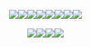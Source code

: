 <div align="center"><br><a href="https://www.gnu.org/software/bash/"><img src="https://img.shields.io/badge/GNU%20Bash-0D1117?style=flat&logo=GNU%20Bash&logoColor=hsl(0,0%,97%)&color=hsl(207,50%,7%)"></a><a href="https://svelte.dev/"><img src="https://img.shields.io/badge/Svelte-0D1117?style=flat&logo=svelte&logoColor=hsl(16,100%,59%)&color=hsl(207,50%,7%)"></a><a href="https://kotlinlang.org/"><img src="https://img.shields.io/badge/Kotlin-0D1117?&style=flat&logo=kotlin&logoColor=white"></a><a href="https://www.javascript.com/"><img src="https://img.shields.io/badge/JavaScript-0D1117?style=flat&logo=javascript&logoColor=hsl(53,84%,65%)&color=hsl(207,50%,7%)"></a><a href="https://www.typescriptlang.org/"><img src="https://img.shields.io/badge/TypeScript-0D1117?style=flat&logo=typescript&logoColor=hsl(0,0%,97%)&color=hsl(207,50%,7%)"></a><a href="https://html.com/"><img src="https://img.shields.io/badge/HTML-0D1117?style=flat&logo=html5&logoColor=hsl(16,100%,59%)&color=hsl(207,50%,7%)"></a><a href="https://www.w3.org/Style/CSS/Overview.en.html"><img src="https://img.shields.io/badge/CSS-0D1117?style=flat&logo=css3&logoColor=hsl(264,34%,36%)&color=hsl(207,50%,7%)"></a><a href="https://nodejs.org/"><img src="https://img.shields.io/badge/Node.js-0D1117?style=flat&logo=node.js&logoColor=hsl(92,52%,43%)&color=hsl(207,50%,7%)"></a><section><br><a href="https://ktortolini.github.io/random-cards/"><img src="https://github-readme-stats.vercel.app/api/pin/?username=ktortolini&repo=random-cards&show_owner=true&theme=codeSTACKr"></a><a href="https://my-coding-trainer-project-cbcb611cb5b8.herokuapp.com/"><img src="https://github-readme-stats.vercel.app/api/pin/?username=ktortolini&repo=coding-trainer&show_owner=true&theme=codeSTACKr"></a><a href="https://gist.github.com/ktortolini/582e694de174aec1ef2d893878633eec"><img src="https://github-readme-stats.vercel.app/api/pin/?username=ktortolini&repo=trainer-regex&show_owner=true&theme=codeSTACKr"></a><a href="https://github.com/ktortolini/blog-post-platform"><img src="https://github-readme-stats.vercel.app/api/pin/?username=ktortolini&repo=blog-post-platform&show_owner=true&theme=codeSTACKr"></a></section></div>
